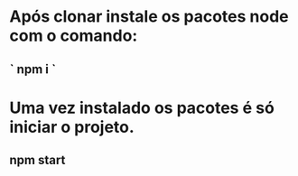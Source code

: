 # Após clonar instale os pacotes node com o comando:

## ˋ npm i ˋ

# Uma vez instalado os pacotes é só iniciar o projeto.

## **npm start**
